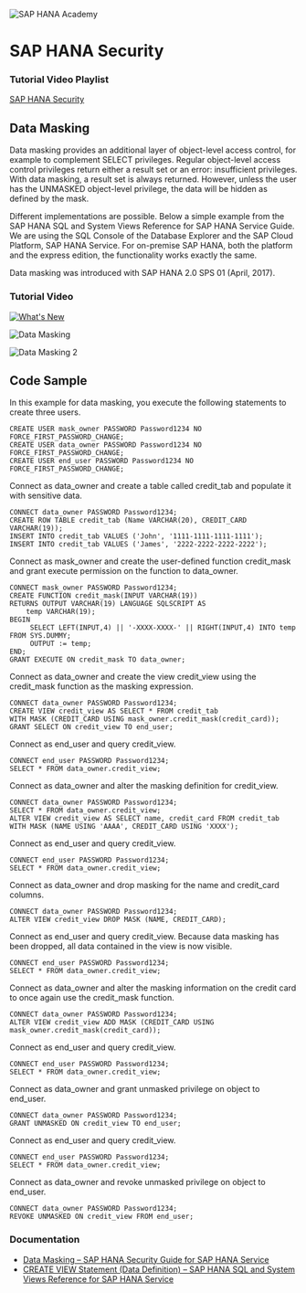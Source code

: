 ![SAP HANA Academy](https://yt3.ggpht.com/-BHsLGUIJDb0/AAAAAAAAAAI/AAAAAAAAAVo/6_d1oarRr8g/s100-mo-c-c0xffffffff-rj-k-no/photo.jpg)
# SAP HANA Security #
### Tutorial Video Playlist ### 
[SAP HANA Security](https://www.youtube.com/playlist?list=PLkzo92owKnVz2TJuTO9B71U7gTsG6beVJ)

## Data Masking ##
Data masking provides an additional layer of object-level access control, for example to complement SELECT privileges. Regular object-level access control privileges return either a result set or an error: insufficient privileges. With data masking, a result set is always returned. However, unless the user has the UNMASKED object-level privilege, the data will be hidden as defined by the mask.

Different implementations are possible. Below a simple example from the SAP HANA SQL and System Views Reference for SAP HANA Service Guide. We are using the SQL Console of the Database Explorer and the SAP Cloud Platform, SAP HANA Service. For on-premise SAP HANA, both the platform and the express edition, the functionality works exactly the same. 

Data masking was introduced with SAP HANA 2.0 SPS 01 (April, 2017). 

### Tutorial Video ### 
[![What's New](https://img.youtube.com/vi/JBQ4bMCRXSY/0.jpg)](https://youtu.be/JBQ4bMCRXSY " [2.0 SPS 04] SAP HANA Service, Security, Data Masking (CF) - SAP HANA Academy")

![Data Masking](https://help.sap.com/doc/PRODUCTION/18956b5b1b004347b7c350f9378bd2e3/Cloud/en-US/loioac83d82af853469c9e83b6c67d432c70_LowRes.png)

![Data Masking 2](https://help.sap.com/doc/PRODUCTION/18956b5b1b004347b7c350f9378bd2e3/Cloud/en-US/loio75ed4d8098324abba8d60eefe7f4f6e2_LowRes.png)

## Code Sample ##
In this example for data masking, you execute the following statements to create three users.
```
CREATE USER mask_owner PASSWORD Password1234 NO FORCE_FIRST_PASSWORD_CHANGE;
CREATE USER data_owner PASSWORD Password1234 NO FORCE_FIRST_PASSWORD_CHANGE;
CREATE USER end_user PASSWORD Password1234 NO FORCE_FIRST_PASSWORD_CHANGE;
```
Connect as data_owner and create a table called credit_tab and populate it with sensitive data.
```
CONNECT data_owner PASSWORD Password1234;
CREATE ROW TABLE credit_tab (Name VARCHAR(20), CREDIT_CARD VARCHAR(19));
INSERT INTO credit_tab VALUES ('John', '1111-1111-1111-1111');
INSERT INTO credit_tab VALUES ('James', '2222-2222-2222-2222');
```
Connect as mask_owner and create the user-defined function credit_mask and grant execute permission on the function to data_owner.
```
CONNECT mask_owner PASSWORD Password1234;
CREATE FUNCTION credit_mask(INPUT VARCHAR(19))
RETURNS OUTPUT VARCHAR(19) LANGUAGE SQLSCRIPT AS
    temp VARCHAR(19);
BEGIN
     SELECT LEFT(INPUT,4) || '-XXXX-XXXX-' || RIGHT(INPUT,4) INTO temp FROM SYS.DUMMY;
     OUTPUT := temp;
END;
GRANT EXECUTE ON credit_mask TO data_owner;
```
Connect as data_owner and create the view credit_view using the credit_mask function as the masking expression.
```	
CONNECT data_owner PASSWORD Password1234;
CREATE VIEW credit_view AS SELECT * FROM credit_tab
WITH MASK (CREDIT_CARD USING mask_owner.credit_mask(credit_card));
GRANT SELECT ON credit_view TO end_user;	
```
Connect as end_user and query credit_view.
```	
CONNECT end_user PASSWORD Password1234;
SELECT * FROM data_owner.credit_view;
```
Connect as data_owner and alter the masking definition for credit_view.
```	
CONNECT data_owner PASSWORD Password1234;
SELECT * FROM data_owner.credit_view;
ALTER VIEW credit_view AS SELECT name, credit_card FROM credit_tab 
WITH MASK (NAME USING 'AAAA', CREDIT_CARD USING 'XXXX');
```
Connect as end_user and query credit_view.
```	
CONNECT end_user PASSWORD Password1234;
SELECT * FROM data_owner.credit_view;
```
Connect as data_owner and drop masking for the name and credit_card columns.
```	
CONNECT data_owner PASSWORD Password1234;
ALTER VIEW credit_view DROP MASK (NAME, CREDIT_CARD);
```
Connect as end_user and query credit_view. Because data masking has been dropped, all data contained in the view is now visible.
```
CONNECT end_user PASSWORD Password1234;
SELECT * FROM data_owner.credit_view;
```
Connect as data_owner and alter the masking information on the credit card to once again use the credit_mask function.
```
CONNECT data_owner PASSWORD Password1234;
ALTER VIEW credit_view ADD MASK (CREDIT_CARD USING mask_owner.credit_mask(credit_card));
```
Connect as end_user and query credit_view.
```
CONNECT end_user PASSWORD Password1234;
SELECT * FROM data_owner.credit_view;
```
Connect as data_owner and grant unmasked privilege on object to end_user.
```	
CONNECT data_owner PASSWORD Password1234;
GRANT UNMASKED ON credit_view TO end_user;
```
Connect as end_user and query credit_view.
```
CONNECT end_user PASSWORD Password1234;
SELECT * FROM data_owner.credit_view;
```
Connect as data_owner and revoke unmasked privilege on object to end_user.
```	
CONNECT data_owner PASSWORD Password1234;
REVOKE UNMASKED ON credit_view FROM end_user;
```

### Documentation ### 
* [Data Masking – SAP HANA Security Guide for SAP HANA Service](https://help.sap.com/viewer/18956b5b1b004347b7c350f9378bd2e3/Cloud/en-US/aaa8d28740ea4cfd907d5a70017b1633.html)
* [CREATE VIEW Statement (Data Definition) – SAP HANA SQL and System Views Reference for SAP HANA Service](https://help.sap.com/viewer/7c78579ce9b14a669c1f3295b0d8ca16/Cloud/en-US/20d5fa9b75191014a33eee92692f1702.html)

